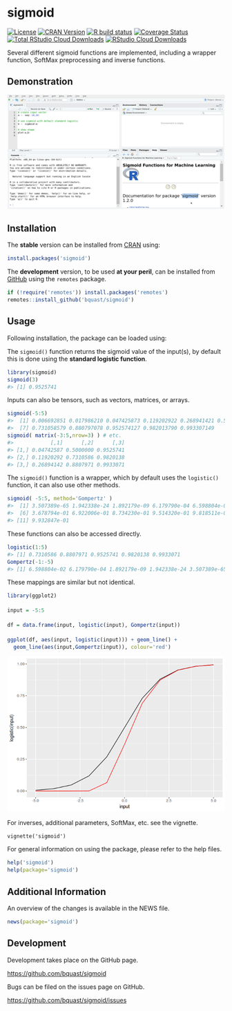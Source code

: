 
<!-- README.md is generated from README.Rmd. Please edit that file -->

# sigmoid

[![License](https://img.shields.io/badge/license-GPLv3-brightgreen.svg)](https://www.gnu.org/licenses/gpl-3.0.html)
[![CRAN Version](https://www.r-pkg.org/badges/version/sigmoid)](https://cran.r-project.org/package=sigmoid)
[![R build status](https://github.com/bquast/sigmoid/workflows/R-CMD-check/badge.svg)](https://github.com/bquast/sigmoid/actions?workflow=R-CMD-check)
[![Coverage Status](https://img.shields.io/codecov/c/github/bquast/sigmoid/master.svg)](https://app.codecov.io/gh/bquast/sigmoid?branch=master)
[![Total RStudio Cloud Downloads](https://cranlogs.r-pkg.org/badges/grand-total/sigmoid?color=brightgreen)](https://cran.r-project.org/package=sigmoid)
[![RStudio Cloud Downloads](https://cranlogs.r-pkg.org/badges/sigmoid?color=brightgreen)](https://cran.r-project.org/package=sigmoid)

Several different sigmoid functions are implemented, including a wrapper
function, SoftMax preprocessing and inverse functions.

## Demonstration
![sigmoid demonstration](https://github.com/bquast/R-demo-GIFs/blob/master/sigmoid.gif)

## Installation

The **stable** version can be installed from
[CRAN](https://cran.r-project.org/package=sigmoid) using:

``` r
install.packages('sigmoid')
```

The **development** version, to be used **at your peril**, can be
installed from [GitHub](https://github.com/bquast/sigmoid) using the
`remotes` package.

``` r
if (!require('remotes')) install.packages('remotes')
remotes::install_github('bquast/sigmoid')
```

## Usage

Following installation, the package can be loaded using:

The `sigmoid()` function returns the sigmoid value of the input(s), by
default this is done using the **standard logistic function**.

``` r
library(sigmoid)
sigmoid(3)
#> [1] 0.9525741
```

Inputs can also be tensors, such as vectors, matrices, or arrays.

``` r
sigmoid(-5:5)
#>  [1] 0.006692851 0.017986210 0.047425873 0.119202922 0.268941421 0.500000000
#>  [7] 0.731058579 0.880797078 0.952574127 0.982013790 0.993307149
sigmoid( matrix(-3:5,nrow=3) ) # etc.
#>            [,1]      [,2]      [,3]
#> [1,] 0.04742587 0.5000000 0.9525741
#> [2,] 0.11920292 0.7310586 0.9820138
#> [3,] 0.26894142 0.8807971 0.9933071
```

The `sigmoid()` function is a wrapper, which by default uses the
`logistic()` function, it can also use other methods.

``` r
sigmoid( -5:5, method='Gompertz' )
#>  [1] 3.507389e-65 1.942338e-24 1.892179e-09 6.179790e-04 6.598804e-02
#>  [6] 3.678794e-01 6.922006e-01 8.734230e-01 9.514320e-01 9.818511e-01
#> [11] 9.932847e-01
```

These functions can also be accessed directly.

``` r
logistic(1:5)
#> [1] 0.7310586 0.8807971 0.9525741 0.9820138 0.9933071
Gompertz(-1:-5)
#> [1] 6.598804e-02 6.179790e-04 1.892179e-09 1.942338e-24 3.507389e-65
```

These mappings are similar but not identical.

``` r
library(ggplot2)

input = -5:5

df = data.frame(input, logistic(input), Gompertz(input))

ggplot(df, aes(input, logistic(input))) + geom_line() +
  geom_line(aes(input,Gompertz(input)), colour='red')
```

![](tools/sigmoid-shape-1.png)<!-- -->

For inverses, additional parameters, SoftMax, etc. see the vignette.

    vignette('sigmoid')

For general information on using the package, please refer to the help
files.

``` r
help('sigmoid')
help(package='sigmoid')
```

## Additional Information

An overview of the changes is available in the NEWS file.

``` r
news(package='sigmoid')
```

## Development

Development takes place on the GitHub page.

<https://github.com/bquast/sigmoid>

Bugs can be filed on the issues page on GitHub.

<https://github.com/bquast/sigmoid/issues>
